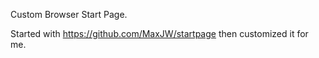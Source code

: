 Custom Browser Start Page.

Started with https://github.com/MaxJW/startpage then customized it for me.
